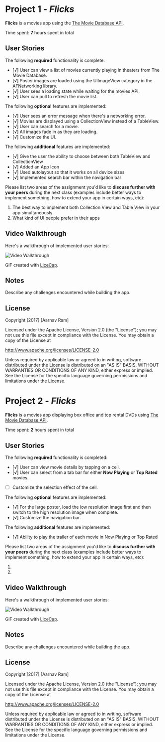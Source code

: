 # Project 1 - *Flicks*

**Flicks** is a movies app using the [The Movie Database API](http://docs.themoviedb.apiary.io/#).

Time spent: **7** hours spent in total

## User Stories

The following **required** functionality is complete:

- [√] User can view a list of movies currently playing in theaters from The Movie Database.
- [√] Poster images are loaded using the UIImageView category in the AFNetworking library.
- [√] User sees a loading state while waiting for the movies API.
- [√] User can pull to refresh the movie list.

The following **optional** features are implemented:

- [√] User sees an error message when there's a networking error.
- [√] Movies are displayed using a CollectionView instead of a TableView.
- [√] User can search for a movie.
- [√] All images fade in as they are loading.
- [√] Customize the UI.

The following **additional** features are implemented:

- [√] Give the user the ability to choose between both TableView and CollectionView
- [√] Added an App Icon
- [√] Used autolayout so that it works on all device sizes
- [√] Implemented search bar within the navigation bar



Please list two areas of the assignment you'd like to **discuss further with your peers** during the next class (examples include better ways to implement something, how to extend your app in certain ways, etc):

1. The best way to implement both Collection View and Table View in your app simultaneously
2. What kind of UI people prefer in their apps

## Video Walkthrough 

Here's a walkthrough of implemented user stories:

<img src='http://i.imgur.com/sr6N3e6.gif' title='Video Walkthrough' width='' alt='Video Walkthrough' />

GIF created with [LiceCap](http://www.cockos.com/licecap/).

## Notes

Describe any challenges encountered while building the app.

## License

Copyright [2017] [Aarnav Ram]

Licensed under the Apache License, Version 2.0 (the "License");
you may not use this file except in compliance with the License.
You may obtain a copy of the License at

http://www.apache.org/licenses/LICENSE-2.0

Unless required by applicable law or agreed to in writing, software
distributed under the License is distributed on an "AS IS" BASIS,
WITHOUT WARRANTIES OR CONDITIONS OF ANY KIND, either express or implied.
See the License for the specific language governing permissions and
limitations under the License.


# Project 2 - *Flicks*

**Flicks** is a movies app displaying box office and top rental DVDs using [The Movie Database API](http://docs.themoviedb.apiary.io/#).

Time spent: **2** hours spent in total

## User Stories

The following **required** functionality is completed:

- [√] User can view movie details by tapping on a cell.
- [√] User can select from a tab bar for either **Now Playing** or **Top Rated** movies.
- [ ] Customize the selection effect of the cell.

The following **optional** features are implemented:

- [√] For the large poster, load the low resolution image first and then switch to the high resolution image when complete.
- [√] Customize the navigation bar.

The following **additional** features are implemented:

- [√] Ability to play the trailer of each movie in Now Playing or Top Rated

Please list two areas of the assignment you'd like to **discuss further with your peers** during the next class (examples include better ways to implement something, how to extend your app in certain ways, etc):

1. 
2. 

## Video Walkthrough 

Here's a walkthrough of implemented user stories:

<img src='http://i.imgur.com/link/to/your/gif/file.gif' title='Video Walkthrough' width='' alt='Video Walkthrough' />

GIF created with [LiceCap](http://www.cockos.com/licecap/).

## Notes

Describe any challenges encountered while building the app.

## License

Copyright [2017] [Aarnav Ram]

Licensed under the Apache License, Version 2.0 (the "License");
you may not use this file except in compliance with the License.
You may obtain a copy of the License at

http://www.apache.org/licenses/LICENSE-2.0

Unless required by applicable law or agreed to in writing, software
distributed under the License is distributed on an "AS IS" BASIS,
WITHOUT WARRANTIES OR CONDITIONS OF ANY KIND, either express or implied.
See the License for the specific language governing permissions and
limitations under the License.
